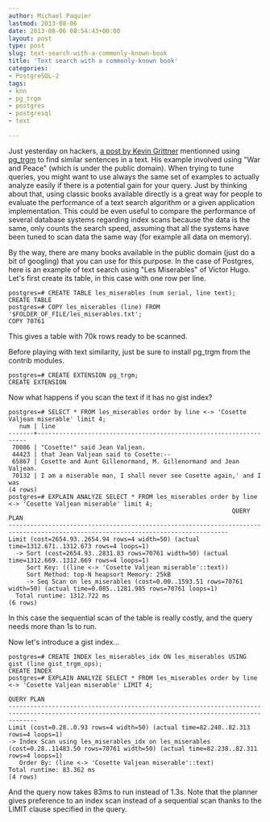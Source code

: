 ```yaml
---
author: Michael Paquier
lastmod: 2013-08-06
date: 2013-08-06 08:54:43+00:00
layout: post
type: post
slug: text-search-with-a-commonly-known-book
title: 'Text search with a commonly-known book'
categories:
- PostgreSQL-2
tags:
- knn
- pg_trgm
- postgres
- postgresql
- text

---
```

Just yesterday on hackers, [a post by Kevin Grittner](https://www.postgresql.org/message-id/1375457112.43393.YahooMailNeo@web162905.mail.bf1.yahoo.com) mentionned using [pg\_trgm](https://www.postgresql.org/docs/current/static/pgtrgm.html) to find similar sentences in a text. His example involved using "War and Peace" (which is under the public domain). When trying to tune queries, you might want to use always the same set of examples to actually analyze easily if there is a potential gain for your query. Just by thinking about that, using classic books available directly is a great way for people to evaluate the performance of a text search algorithm or a given application implementation. This could be even useful to compare the performance of several database systems regarding index scans because the data is the same, only counts the search speed, assuming that all the systems have been tuned to scan data the same way (for example all data on memory).

By the way, there are many books available in the public domain (just do a bit of googling) that you can use for this purpose. In the case of Postgres, here is an example of text search using "Les Miserables" of Victor Hugo. Let's first create its table, in this case with one row per line.

    postgres=# CREATE TABLE les_miserables (num serial, line text);
    CREATE TABLE
    postgres=# COPY les_miserables (line) FROM '$FOLDER_OF_FILE/les_miserables.txt';
    COPY 70761

This gives a table with 70k rows ready to be scanned.

Before playing with text similarity, just be sure to install pg\_trgm from the contrib modules.

    postgres=# CREATE EXTENSION pg_trgm;
    CREATE EXTENSION

Now what happens if you scan the text if it has no gist index?

    postgres=# SELECT * FROM les_miserables order by line <-> 'Cosette Valjean miserable' limit 4;
       num | line
    -------+-------------------------------------------------------------------
     70086 | "Cosette!" said Jean Valjean.
     44423 | that Jean Valjean said to Cosette:--
     65867 | Cosette and Aunt Gillenormand, M. Gillenormand and Jean Valjean.
     70132 | I am a miserable man, I shall never see Cosette again,' and I was
    (4 rows)
    postgres=# EXPLAIN ANALYZE SELECT * FROM les_miserables order by line <-> 'Cosette Valjean miserable' limit 4;
                                                                  QUERY PLAN
    -----------------------------------------------------------------------------------------------------------------------------------
    Limit (cost=2654.93..2654.94 rows=4 width=50) (actual time=1312.671..1312.673 rows=4 loops=1)
      -> Sort (cost=2654.93..2831.83 rows=70761 width=50) (actual time=1312.669..1312.669 rows=4 loops=1)
         Sort Key: ((line <-> 'Cosette Valjean miserable'::text))
         Sort Method: top-N heapsort Memory: 25kB
         -> Seq Scan on les_miserables (cost=0.00..1593.51 rows=70761 width=50) (actual time=0.085..1281.985 rows=70761 loops=1)
      Total runtime: 1312.722 ms
    (6 rows)

In this case the sequential scan of the table is really costly, and the query needs more than 1s to run.

Now let's introduce a gist index...

    postgres=# CREATE INDEX les_miserables_idx ON les_miserables USING gist (line gist_trgm_ops);
    CREATE INDEX
    postgres=# EXPLAIN ANALYZE SELECT * FROM les_miserables order by line <-> 'Cosette Valjean miserable' LIMIT 4;
                                                                      QUERY PLAN
    ----------------------------------------------------------------------------------------------------------------------------------------------------
    Limit (cost=0.28..0.93 rows=4 width=50) (actual time=82.240..82.313 rows=4 loops=1)
    -> Index Scan using les_miserables_idx on les_miserables (cost=0.28..11483.50 rows=70761 width=50) (actual time=82.238..82.311 rows=4 loops=1)
       Order By: (line <-> 'Cosette Valjean miserable'::text)
    Total runtime: 83.362 ms
    (4 rows)

And the query now takes 83ms to run instead of 1.3s. Note that the planner gives preference to an index scan instead of a sequential scan thanks to the LIMIT clause specified in the query.
